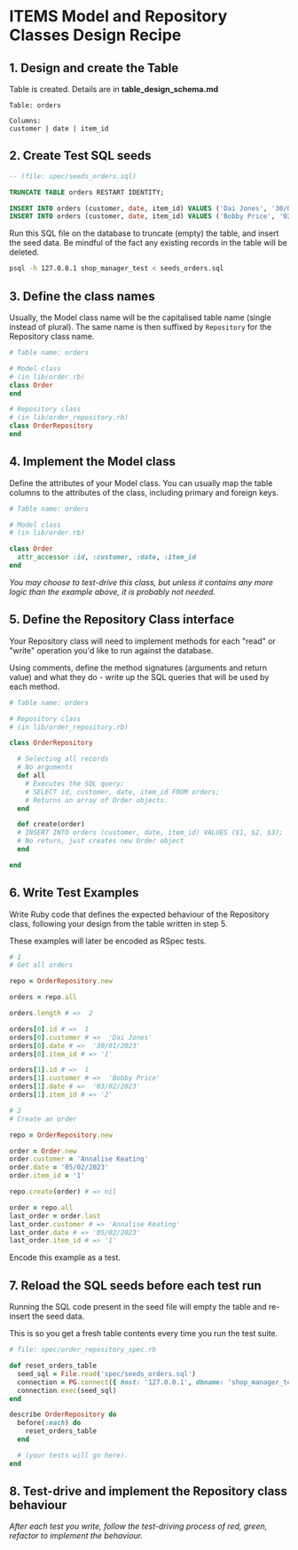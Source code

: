 # ITEMS Model and Repository Classes Design Recipe

## 1. Design and create the Table

Table is created. Details are in **table_design_schema.md**

```
Table: orders

Columns:
customer | date | item_id
```

## 2. Create Test SQL seeds

```sql
-- (file: spec/seeds_orders.sql)

TRUNCATE TABLE orders RESTART IDENTITY; 

INSERT INTO orders (customer, date, item_id) VALUES ('Dai Jones', '30/01/2023', '1');
INSERT INTO orders (customer, date, item_id) VALUES ('Bobby Price', '02/04/2023', '2');
```

Run this SQL file on the database to truncate (empty) the table, and insert the seed data. Be mindful of the fact any existing records in the table will be deleted.

```bash
psql -h 127.0.0.1 shop_manager_test < seeds_orders.sql
```

## 3. Define the class names

Usually, the Model class name will be the capitalised table name (single instead of plural). The same name is then suffixed by `Repository` for the Repository class name.

```ruby
# Table name: orders

# Model class
# (in lib/order.rb)
class Order
end

# Repository class
# (in lib/order_repository.rb)
class OrderRepository
end
```

## 4. Implement the Model class

Define the attributes of your Model class. You can usually map the table columns to the attributes of the class, including primary and foreign keys.

```ruby
# Table name: orders

# Model class
# (in lib/order.rb)

class Order
  attr_accessor :id, :customer, :date, :item_id
end
```

*You may choose to test-drive this class, but unless it contains any more logic than the example above, it is probably not needed.*

## 5. Define the Repository Class interface

Your Repository class will need to implement methods for each "read" or "write" operation you'd like to run against the database.

Using comments, define the method signatures (arguments and return value) and what they do - write up the SQL queries that will be used by each method.

```ruby
# Table name: orders

# Repository class
# (in lib/order_repository.rb)

class OrderRepository

  # Selecting all records
  # No arguments
  def all
    # Executes the SQL query:
    # SELECT id, customer, date, item_id FROM orders;
    # Returns an array of Order objects.
  end

  def create(order)
  # INSERT INTO orders (customer, date, item_id) VALUES ($1, $2, $3);
  # No return, just creates new Order object
  end

end
```

## 6. Write Test Examples

Write Ruby code that defines the expected behaviour of the Repository class, following your design from the table written in step 5.

These examples will later be encoded as RSpec tests.

```ruby
# 1
# Get all orders

repo = OrderRepository.new

orders = repo.all

orders.length # =>  2

orders[0].id # =>  1
orders[0].customer # =>  'Dai Jones'
orders[0].date # =>  '30/01/2023'
orders[0].item_id # => '1'

orders[1].id # =>  1
orders[1].customer # =>  'Bobby Price'
orders[1].date # =>  '03/02/2023'
orders[1].item_id # => '2'

# 2
# Create an order

repo = OrderRepository.new

order = Order.new
order.customer = 'Annalise Keating'
order.date = '05/02/2023'
order.item_id = '1'

repo.create(order) # => nil

order = repo.all
last_order = order.last
last_order.customer # => 'Annalise Keating'
last_order.date # => '05/02/2023'
last_order.item_id # => '1'
```

Encode this example as a test.

## 7. Reload the SQL seeds before each test run

Running the SQL code present in the seed file will empty the table and re-insert the seed data.

This is so you get a fresh table contents every time you run the test suite.

```ruby
# file: spec/order_repository_spec.rb

def reset_orders_table
  seed_sql = File.read('spec/seeds_orders.sql')
  connection = PG.connect({ host: '127.0.0.1', dbname: 'shop_manager_test' })
  connection.exec(seed_sql)
end

describe OrderRepository do
  before(:each) do 
    reset_orders_table
  end

  # (your tests will go here).
end
```

## 8. Test-drive and implement the Repository class behaviour

_After each test you write, follow the test-driving process of red, green, refactor to implement the behaviour._
